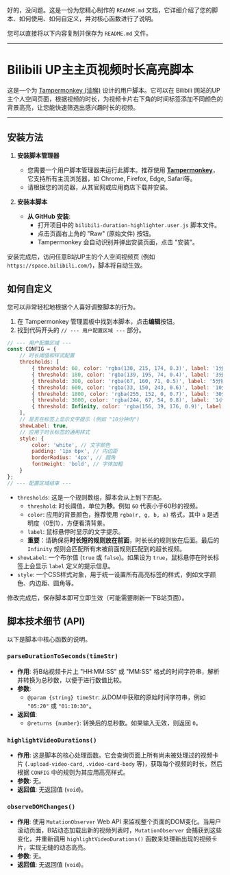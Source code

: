 好的，没问题。这是一份为您精心制作的 `README.md` 文档，它详细介绍了您的脚本、如何使用、如何自定义，并对核心函数进行了说明。

您可以直接将以下内容复制并保存为 `README.md` 文件。

---

# Bilibili UP主主页视频时长高亮脚本

这是一个为 [Tampermonkey (油猴)](https://www.tampermonkey.net/) 设计的用户脚本。它可以在 Bilibili 网站的UP主个人空间页面，根据视频的时长，为视频卡片右下角的时间标签添加不同颜色的背景高亮，让您能快速筛选出感兴趣时长的视频。

---

## 安装方法

1.  **安装脚本管理器**
    *   您需要一个用户脚本管理器来运行此脚本。推荐使用 [**Tampermonkey**](https://www.tampermonkey.net/)，它支持所有主流浏览器，如 Chrome, Firefox, Edge, Safari等。
    *   请根据您的浏览器，从其官网或应用商店下载并安装。

2.  **安装本脚本**
    *   **从 GitHub 安装**:
        *   打开项目中的 `bilibili-duration-highlighter.user.js` 脚本文件。
        *   点击页面右上角的 "Raw" (原始文件) 按钮。
        *   Tampermonkey 会自动识别并弹出安装页面，点击 "安装"。

安装完成后，访问任意B站UP主的个人空间视频页 (例如 `https://space.bilibili.com/`)，脚本将自动生效。

## 如何自定义

您可以非常轻松地根据个人喜好调整脚本的行为。

1.  在 Tampermonkey 管理面板中找到本脚本，点击**编辑**按钮。
2.  找到代码开头的 `// --- 用户配置区域 ---` 部分。

```javascript
// --- 用户配置区域 ---
const CONFIG = {
    // 时长阈值和样式配置
    thresholds: [
        { threshold: 60, color: 'rgba(130, 215, 174, 0.3)', label: '1分钟内' }, // 0-1分钟
        { threshold: 180, color: 'rgba(139, 195, 74, 0.4)', label: '3分钟内' }, // 1-3分钟
        { threshold: 300, color: 'rgba(67, 160, 71, 0.5)', label: '5分钟内' }, // 3-5分钟
        { threshold: 600, color: 'rgba(33, 150, 243, 0.6)', label: '10分钟内' }, // 5-10分钟
        { threshold: 1800, color: 'rgba(255, 152, 0, 0.7)', label: '30分钟内' }, // 10-30分钟
        { threshold: 3600, color: 'rgba(244, 67, 54, 0.8)', label: '1小时内' }, // 30-60分钟
        { threshold: Infinity, color: 'rgba(156, 39, 176, 0.9)', label: '超长视频' } // 超过1小时
    ],
    // 是否在标签上显示文字提示 (例如 "10分钟内")
    showLabel: true,
    // 应用于时长标签的通用样式
    style: {
        color: 'white', // 文字颜色
        padding: '1px 6px', // 内边距
        borderRadius: '4px', // 圆角
        fontWeight: 'bold', // 字体加粗
    }
};
// --- 配置区域结束 ---
```

*   `thresholds`: 这是一个规则数组，脚本会从上到下匹配。
    *   `threshold`: 时长阈值，单位为**秒**。例如 `60` 代表小于60秒的视频。
    *   `color`: 应用的背景颜色，推荐使用 `rgba(r, g, b, a)` 格式，其中 `a` 是透明度（0到1），方便看清背景。
    *   `label`: 鼠标悬停时显示的文字提示。
    *   **重要**：请确保将**时长短的规则放在前面**，时长长的规则放在后面。最后的 `Infinity` 规则会匹配所有未被前面规则匹配到的超长视频。
*   `showLabel`: 一个布尔值 (`true` 或 `false`)。如果设为 `true`，鼠标悬停在时长标签上会显示 `label` 定义的提示信息。
*   `style`: 一个CSS样式对象，用于统一设置所有高亮标签的样式，例如文字颜色、内边距、圆角等。

修改完成后，保存脚本即可立即生效（可能需要刷新一下B站页面）。

## 脚本技术细节 (API)

以下是脚本中核心函数的说明。

### `parseDurationToSeconds(timeStr)`

*   **作用**: 将B站视频卡片上 "HH:MM:SS" 或 "MM:SS" 格式的时间字符串，解析并转换为总秒数，以便于进行数值比较。
*   **参数**:
    *   `@param {string} timeStr`: 从DOM中获取的原始时间字符串，例如 `"05:20"` 或 `"01:10:30"`。
*   **返回值**:
    *   `@returns {number}`: 转换后的总秒数。如果输入无效，则返回 `0`。

### `highlightVideoDurations()`

*   **作用**: 这是脚本的核心处理函数。它会查询页面上所有尚未被处理过的视频卡片 (`.upload-video-card`, `.video-card-body` 等)，获取每个视频的时长，然后根据 `CONFIG` 中的规则为其应用高亮样式。
*   **参数**: 无。
*   **返回值**: 无返回值 (`void`)。

### `observeDOMChanges()`

*   **作用**: 使用 `MutationObserver` Web API 来监视整个页面的DOM变化。当用户滚动页面，B站动态加载出新的视频列表时，`MutationObserver` 会捕获到这些变化，并重新调用 `highlightVideoDurations()` 函数来处理新出现的视频卡片，实现无缝的动态高亮。
*   **参数**: 无。
*   **返回值**: 无返回值 (`void`)。
